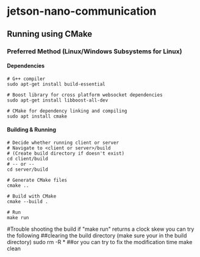 # jetson-nano-communication

## Running using CMake

### Preferred Method (Linux/Windows Subsystems for Linux)

#### Dependencies

```
# G++ compiler
sudo apt-get install build-essential

# Boost library for cross platform websocket dependencies
sudo apt-get install libboost-all-dev

# CMake for dependency linking and compiling
sudo apt install cmake
```

#### Building & Running

```
# Decide whether running client or server
# Navigate to <client or server>/build
# (Create build directory if doesn't exist)
cd client/build
# -- or --
cd server/build

# Generate CMake files
cmake ..

# Build with CMake
cmake --build .

# Run
make run
```

#Trouble shooting the build
if "make run" returns a clock skew you can try the following
##clearing the build directory (make sure your in the build directory)
sudo rm -R * 
##or you can try to fix the modification time
make clean